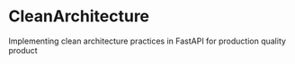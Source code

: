 # CleanArchitecture
Implementing clean architecture practices in FastAPI for production quality product 
